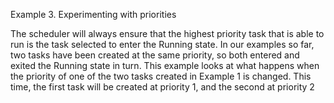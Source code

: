 Example 3. Experimenting with priorities

The scheduler will always ensure that the highest priority task that is able to run is the task
selected to enter the Running state. In our examples so far, two tasks have been created at
the same priority, so both entered and exited the Running state in turn. This example looks at
what happens when the priority of one of the two tasks created in Example 1 is changed. This
time, the first task will be created at priority 1, and the second at priority 2
